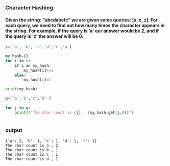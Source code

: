 ### Character Hashing:
#### Given the string: “abcdabefc” we are given some queries: [a, c, z]. For each query, we need to find out how many times the character appears in the string. For example, if the query is ‘a’ our answer would be 2, and if the query is ‘z’ the answer will be 0. 

``` python 
s=['a', 'b', 'c','d','r','a']

my_hash={}
for i in s:
    if i in my_hash:
        my_hash[i]+=1
    else:
        my_hash[i]=1

print(my_hash)

q=['a','b','c','d' ]
    
for j in q:
    print(f"The char count is {j} , {my_hash.get(j,0)}")
    

``` 
### output 
``` shell
{'a': 2, 'b': 1, 'c': 1, 'd': 1, 'r': 1}
The char count is a , 2
The char count is b , 1
The char count is c , 1
The char count is d , 1
